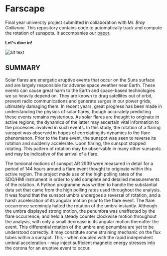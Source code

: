 # Farscape

Final year university project submitted in collaboration with Mr. *Bray Gallienne*. This repository contains code to automatically track and compute the rotation of sunspots. It accompanies our [paper](https://github.com/Leif2112/Farscape/blob/main/project/Words/Tracking%20a%20Sunspot%20Dissertation%20Leif%20Tinwell.pdf).

**Let's dive in!**

![alt text](https://github.com/Leif2112/Farscape/blob/main/project/images/cover%20image.png?raw=true)

## **SUMMARY**
Solar flares are energetic eruptive events that occur on the Suns surface and are largely 
responsible for adverse space weather near Earth. These events can cause great harm to the 
Earth and space-based technologies we so heavily depend on. They are known to drag 
satellites out of orbit, prevent radio communications and generate surges in our power grids, 
ultimately damaging them. In recent years, great progress has been made in understanding the 
physics of solar flares, though accurately predicting these events remains mysterious. As 
solar flares are thought to originate in active regions, the dynamics of the latter may ascertain 
vital information to the processes involved in such events. In this study, the rotation of a 
flaring sunspot was observed in hopes of correlating its dynamics to the flare phenomenon.
Prior to the flare event, the sunspot was seen to reverse its rotation and suddenly accelerate. 
Upon flaring, the sunspot stopped rotating. This pattern of rotation may be observable in 
many other sunspots and may be indicative of the arrival of a flare.


The torsional motions of sunspot AR 2939 were measured in detail for a period of 144 hours 
around a flare event thought to originate within this active region. The project made use of 
the high polling rates of the SDO/HMI instrument in order to yield complete and detailed 
measurements of the rotation. A Python programme was written to handle the substantial data 
set that came from the high polling rates used throughout the analysis. It was found that the
sunspot umbra undergoes a reversal of rotation, and a harsh acceleration of its angular motion 
prior to the flare event. The flare occurrence seemingly halted the rotation of the umbra 
instantly. Although the umbra displayed strong motion, the penumbra was unaffected by the 
flare occurrence, and held a steady counter clockwise motion throughout the analysis, with 
only a small decrease in its angular motion thereafter the event. This differential rotation of 
the umbra and penumbra are yet to be understood correctly. It may constitute some straining 
mechanic on the flux tubes within a sunspot. This - when coupled with the rapid independent
umbral acceleration - may inject sufficient magnetic energy stresses into the corona for an 
eruptive event to occur.


